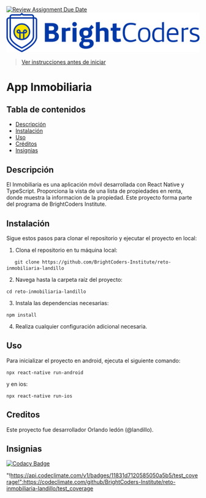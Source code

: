 [![Review Assignment Due Date](https://classroom.github.com/assets/deadline-readme-button-24ddc0f5d75046c5622901739e7c5dd533143b0c8e959d652212380cedb1ea36.svg)](https://classroom.github.com/a/z5kNBBhk)
![BrightCoders Logo](img/logo.png)


> [Ver instrucciones antes de iniciar](./instructions.md)


# App Inmobiliaria

## Tabla de contenidos

- [Descripción](#descripción)
- [Instalación](#instalación)
- [Uso](#uso)
- [Créditos](#créditos)
- [Insignias](#insignias)

## Descripción

El Inmobiliaria es una aplicación móvil desarrollada con React Native y TypeScript. Proporciona la vista de una lista de propiedades en renta, donde muestra la informacion de la propiedad. Este proyecto forma parte del programa de BrightCoders Institute.

## Instalación

Sigue estos pasos para clonar el repositorio y ejecutar el proyecto en local:

1. Clona el repositorio en tu máquina local:

```
   git clone https://github.com/BrightCoders-Institute/reto-inmobiliaria-landillo
```
2. Navega hasta la carpeta raíz del proyecto:
```
cd reto-inmobiliaria-landillo
```
3. Instala las dependencias necesarias:
```
npm install
```
4. Realiza cualquier configuración adicional necesaria.

## Uso

Para inicializar el proyecto en android, ejecuta el siguiente comando:

```
npx react-native run-android
```
y en ios:

```
npx react-native run-ios
```
## Creditos

Este proyecto fue desarrollador Orlando ledón (@landillo).

## Insignias

[![Codacy Badge](https://app.codacy.com/project/badge/Grade/457bf503767e4f268bb402e679d20761)](https://app.codacy.com/gh/BrightCoders-Institute/reto-inmobiliaria-landillo/dashboard?utm_source=gh&utm_medium=referral&utm_content=&utm_campaign=Badge_grade)

"!https://api.codeclimate.com/v1/badges/11831d7120585050a5b5/test_coverage!":https://codeclimate.com/github/BrightCoders-Institute/reto-inmobiliaria-landillo/test_coverage